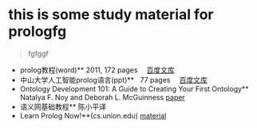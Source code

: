 # this is some study material for prologfg
> fgfggf
* prolog教程(word)**  2011, 172 pages &emsp;[百度文库](https://wenku.baidu.com/view/2a66920c763231126edb11a9.html)
* 中山大学人工智能prolog语言(ppt)**   77 pages &emsp;[百度文库](https://wenku.baidu.com/view/1d4846c10912a2161579292e.html?re=view)
* Ontology Development 101: A Guide to Creating Your First Ontology** Natalya F. Noy and Deborah L. McGuinness [paper](http://protege.stanford.edu/publications/ontology_development/ontology101.pdf)
* 语义网基础教程** 陈小平译
* Learn Prolog Now!**(cs\.union\.edu) [material](http://cs.union.edu/~striegnk/learn-prolog-now/html/index.html)
